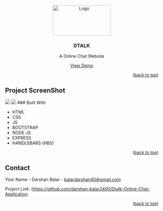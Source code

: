 <!-- Improved compatibility of back to top link: See: https://github.com/othneildrew/Best-README-Template/pull/73 -->
<a name="readme-top"></a>

<!-- PROJECT LOGO -->
<br />
<div align="center">
  <a href="https://github.com/othneildrew/Best-README-Template">
    <img src="https://res.cloudinary.com/dexratgkq/image/upload/v1661598630/samples/dtalk_pxnxwh.png" alt="Logo" width="190" height="100">
  </a>

  <h3 align="center">DTALK</h3>

  <p align="center">
    A Online Chat Webiste
    <br />
  </p>
  <a href="https://real-time-chat-balar.herokuapp.com/">View Demo</a>
</div>



<p align="right">(<a href="#readme-top">back to top</a>)</p>

## Project ScreenShot

<img src="https://res.cloudinary.com/dexratgkq/image/upload/v1661598778/samples/ss1_nnylvj.png">
<img src="https://res.cloudinary.com/dexratgkq/image/upload/v1661598872/samples/ss2_yznoes.png">
### Built With

* HTML
* CSS
* JS
* BOOTSTRAP
* NODE JS
* EXPRESS
* HANDLEBARS (HBS)

<p align="right">(<a href="#readme-top">back to top</a>)</p>



<!-- CONTACT -->
## Contact

Your Name - Darshan Balar - balardarshan40@gmail.com

Project Link: (https://github.com/darshan-balar2400/Dtalk-Online-Chat-Application

<p align="right">(<a href="#readme-top">back to top</a>)</p>


